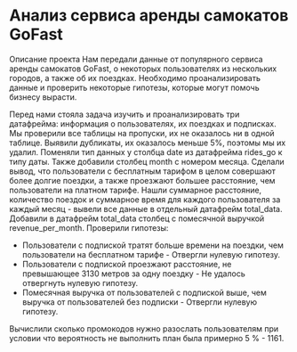 # Анализ сервиса аренды самокатов GoFast
Описание проекта
Нам передали данные от популярного сервиса аренды самокатов GoFast, о некоторых пользователях из нескольких городов, а также об их поездках. Необходимо проанализировать данные и проверить некоторые гипотезы, которые могут помочь бизнесу вырасти.

Перед нами стояла задача изучить и проанализировать три датафрейма: информация о пользователях, их поездках и подписках. Мы проверили все таблицы на пропуски, их не оказалось ни в одной таблице. Выявили дубликаты, их оказалось меньше 5%, поэтомы мы их удалил. Поменяли тип данных у столбца date из датафрейма rides_go к типу даты. Также добавили столбец month с номером месяца.
Сделали вывод, что пользователи с бесплатным тарифом в целом совершают более долгие поездки, а также проезжают большее расстояние, чем пользователи на платном тарифе.
Нашли суммарное расстояние, количество поездок и суммарное время для каждого пользователя за каждый месяц - вывели все данные в отдельный датафрейм total_data. Добавили в датафрейм total_data столбец с помесячной выручкой revenue_per_month.
Проверили гипотезы:
- Пользователи с подпиской тратят больше времени на поездки, чем пользователи на бесплатном тарифе - Отвергли нулевую гипотезу.
- Пользователи с подпиской проезжают расстояние, не превышающее 3130 метров за одну поездку - Не удалось отвергнуть нулевую гипотезу.
- Помесячная выручка от пользователей с подпиской выше, чем выручка от пользователей без подписки - Отвергли нулевую гипотезу.

Вычислили сколько промокодов нужно разослать пользователям при условии что вероятность не выполнить план была примерно 5 % - 1161.
